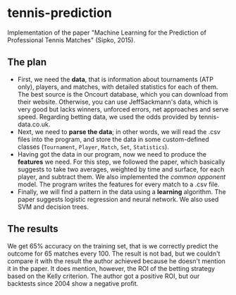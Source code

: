 # tennis-prediction
Implementation of the paper "Machine Learning for the Prediction of Professional Tennis Matches" (Sipko, 2015).

## The plan
- First, we need the **data**, that is information about tournaments (ATP only), players, and matches, with detailed statistics for each of them. The best source is the Oncourt database, which you can download from their website. Otherwise, you can use JeffSackmann's data, which is very good but lacks winners, unforced errors, net approaches and serve speed. Regarding betting data, we used the odds provided by tennis-data.co.uk.
- Next, we need to **parse the data**; in other words, we will read the .csv files into the program, and store the data in some custom-defined classes (`Tournament`, `Player`, `Match`, `Set`, `Statistics`). 
- Having got the data in our program, now we need to produce the **features** we need. For this step, we followed the paper, which basically suggests to take two averages, weighted by time and surface, for each player, and subtract them. We also implemented the *common opponent* model. The program writes the features for every match to a .csv file.
- Finally, we will find a pattern in the data using a **learning** algorithm. The paper suggests logistic regression and neural network. We also used SVM and decision trees.

## The results
We get 65% accuracy on the training set, that is we correctly predict the outcome for 65 matches every 100. The result is not bad, but we couldn't compare it with the result the author achieved because he doesn't mention it in the paper. It does mention, however, the ROI of the betting strategy based on the Kelly criterion. The author got a positive ROI, but our backtests since 2004 show a negative profit.
